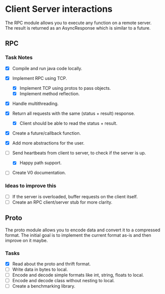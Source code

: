 # Client Server interactions
The RPC module allows you to execute any function on a remote server.
The result is returned as an AsyncResponse which is similar to a future.

## RPC
### Task Notes
- [x] Compile and run java code locally.
- [x] Implement RPC using TCP.
  - [x] Implement TCP using protos to pass objects.
  - [x] Implement method reflection.
- [x] Handle multithreading.
- [x] Return all requests with the same (status + result) response.
  - [x] Client should be able to read the status + result.
- [x] Create a future/callback function.
- [x] Add more abstractions for the user.
- [ ] Send heartbeats from client to server, to check if the server is up.
  - [x] Happy path support.
- [ ] Create V0 documentation.


### Ideas to improve this
- [ ] If the server is overloaded, buffer requests on the client itself.
- [ ] Create an RPC client/server stub for more clarity.

## Proto
The proto module allows you to encode data and convert it to a compressed format.
The initial goal is to implement the current format as-is and then improve on it maybe.

### Tasks
- [x] Read about the proto and thrift format.
- [ ] Write data in bytes to local.
- [ ] Encode and decode simple formats like int, string, floats to local.
- [ ] Encode and decode class without nesting to local.
- [ ] Create a benchmarking library.
